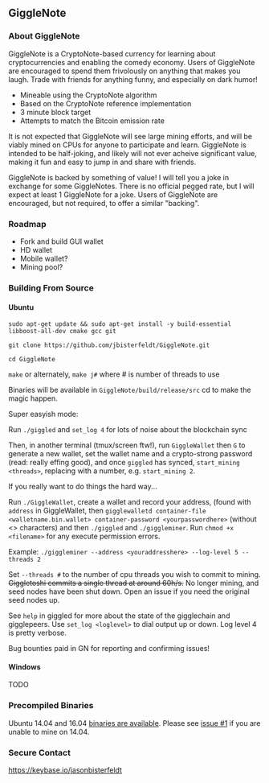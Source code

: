 ## GiggleNote

### About GiggleNote

GiggleNote is a CryptoNote-based currency for learning about cryptocurrencies and enabling the comedy economy. Users of GiggleNote are encouraged to spend them frivolously on anything that makes you laugh. Trade with friends for anything funny, and especially on dark humor!

* Mineable using the CryptoNote algorithm
* Based on the CryptoNote reference implementation
* 3 minute block target
* Attempts to match the Bitcoin emission rate

It is not expected that GiggleNote will see large mining efforts, and will be viably mined on CPUs for anyone to participate and learn. GiggleNote is intended to be half-joking, and likely will not ever acheive significant value, making it fun and easy to jump in and share with friends. 

GiggleNote is backed by something of value! I will tell you a joke in exchange for some GiggleNotes. There is no official pegged rate, but I will expect at least 1 GiggleNote for a joke. Users of GiggleNote are encouraged, but not required, to offer a similar "backing".

### Roadmap

* Fork and build GUI wallet
* HD wallet
* Mobile wallet?
* Mining pool?

### Building From Source

#### Ubuntu

`sudo apt-get update && sudo apt-get install -y build-essential libboost-all-dev cmake gcc git`

`git clone https://github.com/jbisterfeldt/GiggleNote.git`

`cd GiggleNote`

`make` or alternately, `make j#` where # is number of threads to use

Binaries will be available in `GiggleNote/build/release/src` cd <path> to make the magic happen.

Super easyish mode:

Run `./giggled` and `set_log 4` for lots of noise about the blockchain sync

Then, in another terminal (tmux/screen ftw!), run `GiggleWallet` then `G` to generate a new wallet, set the wallet name and a crypto-strong password (read: really effing good), and once `giggled` has synced, `start_mining <threads>`, replacing <threads> with a number, e.g. `start_mining 2`.

If you really want to do things the hard way...

Run `./GiggleWallet`, create a wallet and record your address, (found with `address` in GiggleWallet, then `gigglewalletd container-file <walletname.bin.wallet> container-password <yourpasswordhere>` (without <> characters) and then `./giggled` and `./giggleminer`. Run `chmod +x <filename>` for any execute permission errors. 

Example: `./giggleminer --address <youraddresshere> --log-level 5 --threads 2`

Set `--threads #` to the number of cpu threads you wish to commit to mining. ~~Giggletoshi commits a single thread at around 60h/s.~~ No longer mining, and seed nodes have been shut down. Open an issue if you need the original seed nodes up.

See `help` in giggled for more about the state of the gigglechain and gigglepeers. Use `set_log <loglevel>` to dial output up or down. Log level 4 is pretty verbose.

Bug bounties paid in GN for reporting and confirming issues!

#### Windows

TODO

### Precompiled Binaries

Ubuntu 14.04 and 16.04 [binaries are available](https://github.com/jbisterfeldt/GiggleNote/tree/master/binaries). Please see [issue #1](https://github.com/jbisterfeldt/GiggleNote/issues/1) if you are unable to mine on 14.04.

### Secure Contact
https://keybase.io/jasonbisterfeldt

